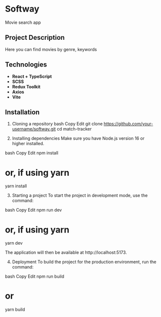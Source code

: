 # Softway

Movie search app

## Project Description

Here you can find movies by genre, keywords

## Technologies

- **React + TypeScript**
- **SCSS**
- **Redux Toolkit**
- **Axios**
- **Vite**

## Installation

1. Cloning a repository
   bash
   Copy
   Edit
   git clone https://github.com/your-username/softway.git
   cd match-tracker

2. Installing dependencies
   Make sure you have Node.js version 16 or higher installed.

bash
Copy
Edit
npm install

# or, if using yarn

yarn install

3. Starting a project
   To start the project in development mode, use the command:

bash
Copy
Edit
npm run dev

# or, if using yarn

yarn dev

The application will then be available at http://localhost:5173.

4. Deployment
   To build the project for the production environment, run the command:

bash
Copy
Edit
npm run build

# or

yarn build
